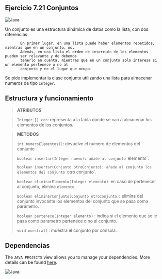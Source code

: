 ## Ejercicio 7.21 Conjuntos
![Java](https://img.shields.io/badge/java-%23ED8B00.svg?style=for-the-badge&logo=java&logoColor=white)

Un conjunto es una estructura dinámica de datos como la lista, con dos diferencias:
           
           En primer lugar, en una lista puede haber elementos repetidos, mientras que en un conjunto, no.
           Además, en una lista el orden de inserción de los elementos pueden ser relevante y de debemos
           tenerlo en cuenta, mientras que en un conjunto solo interesa si un elemento pertenece o no al 
           conjunto y no el lugar que ocupa.
           
Se pide implementar la clase conjunto utilizando una lista para almacenar numeros de tipo `Integer`.

## Estructura y funcionamiento

> **ATRIBUTOS**

> `Integer [] con`: representa a la tabla donde se van a almacenar los elementos de los conjuntos.

> **METODOS**
>
> `int numeroElementos()`: devuelve el numero de elementos del conjunto
>
> `boolean insertar(Integer nuevo): añade al conjunto `elemento`.
>
> `boolean insertar(Conjunto otroConjunto): añade al conjunto los elementos del conjunto `otro conjunto`.
>
> `boolean eliminarElemento(Integer elemento)`: en caso de pertenecer al conjunto, elimina `elemento`. 
>
> `boolean eliminarConjunto(Conjunto otroConjunto)`: elimina del conjunto invocante los elementos del conjunto que se pasa como parámetro. 
>
> `boolean pertenece(Integer elemento)` : indica si el elemento que se le pasa como parametro pertenece o no al conjunto.
>
> `void muestra()` : muestra el conjunto por consola.

## Dependencias

The `JAVA PROJECTS` view allows you to manage your dependencies. More details can be found [here](https://github.com/microsoft/vscode-java-dependency#manage-dependencies).

![Java](https://img.shields.io/badge/java-%23ED8B00.svg?style=for-the-badge&logo=java&logoColor=white)



